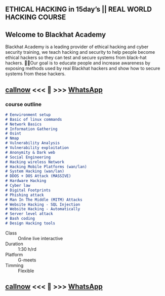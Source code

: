 ## ETHICAL HACKING in 15day’s || REAL WORLD HACKING COURSE

## Welcome to Blackhat Academy 
Blackhat Academy is a leading provider of ethical hacking and cyber security training, we teach hacking and security to help people become ethical hackers so they can test and secure systems from black-hat hackers. Our goal is to educate people and increase awareness by exposing methods used by real Blackhat hackers and show how to secure systems from these hackers.


## [callnow](+919656596391) <<< 🥸 >>> [WhatsApp](https://wa.me/919656596391?text=hai..!%0ALet%20me%20know%20more%20about%20%F0%9F%91%87%F0%9F%8F%BB%20%0A%60%60%6015day%E2%80%99s%20ETHICAL%20HACKING%20COURSE%60%60%60%0Ahttps%3A%2F%2Fblackhatacademy.in%2FBH-100)

### course outline

```markdown
# Eenvironment setup 
# Basic of linux commands
# Network Basics
# Information Gathering
# Osint
# Nmap
# Vulnerability Analysis
# Vulnerability exploitation
# Anonymity & Dark web
# Social Engineering
# Hacking wireless Network
# Hacking Mobile Platforms (wan/lan)
# System Hacking (wan/lan)
# DDOS + DOS Attack (MASSIVE)
# Hardware Hacking
# Cyber law
# Digital Footprints
# Phishing attack
# Man In The Middle (MITM) Attacks
# Website Hacking - SQL Injection
# Website Hacking - Automatically
# Server level attack
# Bash coding
# Design Hacking tools

```
<dl>
<dt>Class</dt>
<dd>   Online live interactive</dd>
<dt>Duration</dt>
<dd>   1:30 h/rd</dd>
<dt>Platform</dt>
<dd>   G-meets</dd>
<dt>Timming</dt>
<dd>   Flexible</dd>
</dl>

## [callnow](+919656596391) <<< 🥸 >>> [WhatsApp](https://wa.me/919656596391?text=hai..!%0ALet%20me%20know%20more%20about%20%F0%9F%91%87%F0%9F%8F%BB%20%0A%60%60%6015day%E2%80%99s%20ETHICAL%20HACKING%20COURSE%60%60%60%0Ahttps%3A%2F%2Fblackhatacademy.in%2FBH-100)
